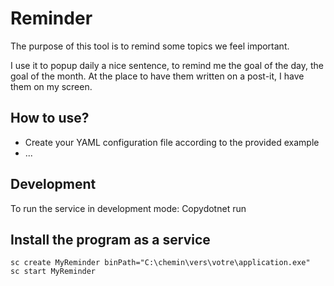 # Reminder

The purpose of this tool is to remind some topics we feel important. 

I use it to popup daily a nice sentence, to remind me the goal of the day, the goal of the month.
At the place to have them written on a post-it, I have them on my screen.

## How to use?
* Create your YAML configuration file according to the provided example
* ...

## Development
To run the service in development mode:
Copydotnet run

## Install the program as a service

```shell
sc create MyReminder binPath="C:\chemin\vers\votre\application.exe"
sc start MyReminder
```